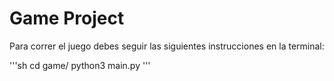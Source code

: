 # Game Project

Para correr el juego debes seguir las siguientes instrucciones en la terminal:

'''sh
cd game/
python3 main.py
'''